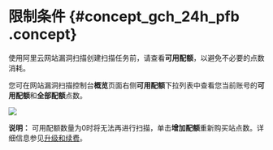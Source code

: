 # 限制条件 {#concept_gch_24h_pfb .concept}

使用阿里云网站漏洞扫描创建扫描任务前，请查看**可用配额**，以避免不必要的点数消耗。

您可在网站漏洞扫描控制台**概览**页面右侧**可用配额**下拉列表中查看您当前账号的**可用配额**和**全部配额**点数。

![](http://static-aliyun-doc.oss-cn-hangzhou.aliyuncs.com/assets/img/21862/154077834313041_zh-CN.png)

**说明：** 可用配额数量为0时将无法再进行扫描，单击**增加配额**重新购买站点数。详细信息参见[升级和续费](../../../../intl.zh-CN/产品定价/升级和续费.md#)。


